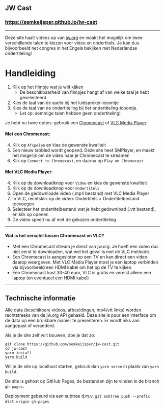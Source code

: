 ## JW Cast

### https://semkeijsper.github.io/jw-cast

---

Deze site haalt videos op van [jw.org](https://jw.org) en maakt het mogelijk om twee verschillende talen te kiezen voor video en ondertitels. Je kan dus bijvoorbeeld het congres in het Engels bekijken met Nederlandse ondertiteling!

# Handleiding

1. Klik op het filmpje wat je wilt kijken
    - De beschikbaarheid van filmpjes hangt af van welke taal je hebt geselecteerd
2. Kies de taal van de audio bij het luidspreker-icoontje
3. Kies de taal van de ondertiteling bij het ondertiteling-icoontje.
    - Let op: sommige talen hebben geen ondertiteling!

Je hebt nu twee opties: gebruik een [Chromecast](https://store.google.com/product/chromecast?hl=nl) of [VLC Media Player](https://www.videolan.org/vlc/):

#### **Met een Chromecast**:

4. Klik op `Afspelen` en kies de gewenste kwaliteit
5. Een nieuw tabblad wordt geopend. Deze site heet SMPlayer, en maakt het mogelijk om de video naar je Chromecast te streamen
6. Klik op `Connect to Chromecast`, en daarna op `Play on Chromecast`

#### **Met VLC Media Player**:

4. Klik op de downloadknop voor `Video` en kies de gewenste kwaliteit
5. Klik op de downloadknop voor `Ondertitels`
6. Open de gedownloade video (.mp4 bestand) met VLC Media Player
7. In VLC, rechtsklik op de video: Ondertitels > Ondertitelbestand toevoegen
8. Selecteer het ondertitelbestand wat je hebt gedownload (.vtt bestand), en klik op openen
9. De video speelt nu af met de gekozen ondertiteling

---

#### **Wat is het verschil tussen Chromecast en VLC?**

- Met een Chromecast stream je direct van jw.org. Je hoeft een video dus niet eerst te downloaden, wat wel het geval is met de VLC methode.
- Een Chromecast is aangesloten op een TV en kan direct een video daarop weergeven. Met VLC Media Player moet je een laptop verbinden via bijvoorbeeld een HDMI kabel om het op de TV te kijken.
- Een Chromecast kost 30-40 euro, VLC is gratis en vereist alleen een laptop (en eventueel een HDMI kabel)

---

## Technische informatie

Alle data (beschikbare videos, afbeeldingen, mp4/vtt links) worden rechtstreeks van de jw.org API gehaald. Deze site is puur een interface om de data op een bruikbare manier te presenteren. Er wordt niks aan aangepast of veranderd.

Als je de site zelf wilt bouwen, doe je dat zo:

```
git clone https://github.com/semkeijsper/jw-cast.git
cd jw-cast
yarn install
yarn build
```

Wil je de site op localhost starten, gebruik dan `yarn serve` in plaats van `yarn build`.

De site is gehost op GitHub Pages, de bestanden zijn te vinden in de branch `gh-pages`. 

Deployment gebeurd via een subtree d.m.v. `git subtree push --prefix dist origin gh-pages`.